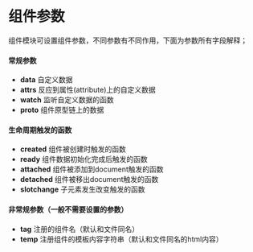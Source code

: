 # 组件参数

组件模块可设置组件参数，不同参数有不同作用，下面为参数所有字段解释；

#### 常规参数

* **data** 自定义数据
* **attrs** 反应到属性(attribute)上的自定义数据
* **watch** 监听自定义数据的函数
* **proto** 组件原型链上的数据

#### 生命周期触发的函数

* **created** 组件被创建时触发的函数
* **ready** 组件数据初始化完成后触发的函数
* **attached** 组件被添加到document触发的函数
* **detached** 组件被移出document触发的函数
* **slotchange** 子元素发生改变触发的函数

#### 非常规参数（一般不需要设置的参数）

* **tag** 注册的组件名（默认和文件同名）
* **temp** 注册组件的模板内容字符串（默认和文件同名的html内容）